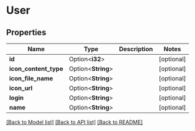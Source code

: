 # User

## Properties

Name | Type | Description | Notes
------------ | ------------- | ------------- | -------------
**id** | Option<**i32**> |  | [optional]
**icon_content_type** | Option<**String**> |  | [optional]
**icon_file_name** | Option<**String**> |  | [optional]
**icon_url** | Option<**String**> |  | [optional]
**login** | Option<**String**> |  | [optional]
**name** | Option<**String**> |  | [optional]

[[Back to Model list]](../README.md#documentation-for-models) [[Back to API list]](../README.md#documentation-for-api-endpoints) [[Back to README]](../README.md)


